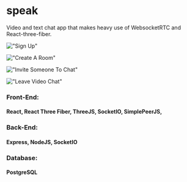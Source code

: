 # speak
Video and text chat app that makes heavy use of WebsocketRTC and React-three-fiber.

!["Sign Up"](https://github.com/RodoMark/speak/blob/master/client/public/SignUp.PNG?raw=true)

!["Create A Room"](https://github.com/RodoMark/speak/blob/master/client/public/NewRoom.PNG?raw=true)

!["Invite Someone To Chat"](https://github.com/RodoMark/speak/blob/master/client/public/ReceiveCall.PNG?raw=true)

!["Leave Video Chat"](https://github.com/RodoMark/speak/blob/master/client/public/VideoChat.PNG?raw=true)




### Front-End: 
#### React, React Three Fiber, ThreeJS, SocketIO, SimplePeerJS, 
### Back-End: 
#### Express, NodeJS, SocketIO
### Database: 
#### PostgreSQL

